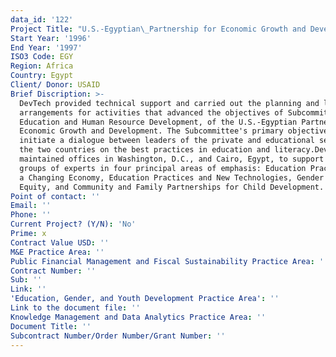 ```yaml
---
data_id: '122'
Project Title: "U.S.-Egyptian\_Partnership for Economic Growth and Development: Human Resource Development Project"
Start Year: '1996'
End Year: '1997'
ISO3 Code: EGY
Region: Africa
Country: Egypt
Client/ Donor: USAID
Brief Discription: >-
  DevTech provided technical support and carried out the planning and logistical
  arrangements for activities that advanced the objectives of Subcommittee IV,
  Education and Human Resource Development, of the U.S.-Egyptian Partnership for
  Economic Growth and Development. The Subcommittee's primary objective was to
  initiate a dialogue between leaders of the private and educational sectors of
  the two countries on the best practices in education and literacy.DevTech
  maintained offices in Washington, D.C., and Cairo, Egypt, to support working
  groups of experts in four principal areas of emphasis: Education Practices in
  a Changing Economy, Education Practices and New Technologies, Gender and
  Equity, and Community and Family Partnerships for Child Development.
Point of contact: ''
Email: ''
Phone: ''
Current Project? (Y/N): 'No'
Prime: x
Contract Value USD: ''
M&E Practice Area: ''
Public Financial Management and Fiscal Sustainability Practice Area: ''
Contract Number: ''
Sub: ''
Link: ''
'Education, Gender, and Youth Development Practice Area': ''
Link to the document file: ''
Knowledge Management and Data Analytics Practice Area: ''
Document Title: ''
Subcontract Number/Order Number/Grant Number: ''
---
```

